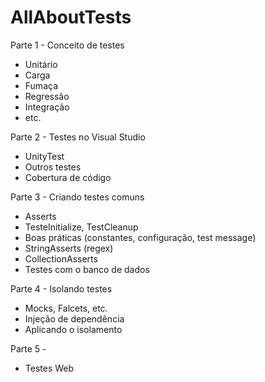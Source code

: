 # AllAboutTests

Parte 1 - Conceito de testes
  - Unitário
  - Carga
  - Fumaça
  - Regressão
  - Integração
  - etc.
  
 Parte 2 - Testes no Visual Studio
  - UnityTest
  - Outros testes
  - Cobertura de código
  
 Parte 3 - Criando testes comuns
  - Asserts
  - TesteInitialize, TestCleanup
  - Boas práticas (constantes, configuração, test message)
  - StringAsserts (regex)
  - CollectionAsserts
  - Testes com o banco de dados
 
 Parte 4 - Isolando testes
  - Mocks, Falcets, etc.
  - Injeção de dependência
  - Aplicando o isolamento
  
 Parte 5 - 
  - Testes Web
  
